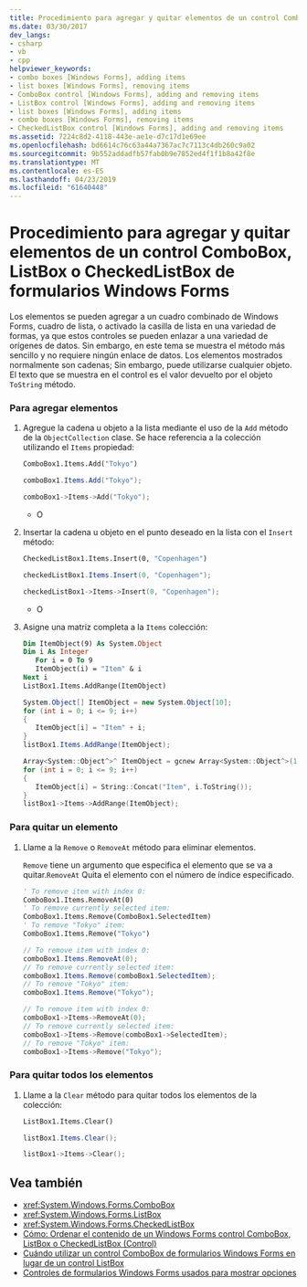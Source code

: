 ```yaml
---
title: Procedimiento para agregar y quitar elementos de un control ComboBox, ListBox o CheckedListBox de formularios Windows Forms
ms.date: 03/30/2017
dev_langs:
- csharp
- vb
- cpp
helpviewer_keywords:
- combo boxes [Windows Forms], adding items
- list boxes [Windows Forms], removing items
- ComboBox control [Windows Forms], adding and removing items
- ListBox control [Windows Forms], adding and removing items
- list boxes [Windows Forms], adding items
- combo boxes [Windows Forms], removing items
- CheckedListBox control [Windows Forms], adding and removing items
ms.assetid: 7224c8d2-4118-443e-ae1e-d7c17d1e69ee
ms.openlocfilehash: bd6614c76c63a44a7367ac7c7113c4db260c9a02
ms.sourcegitcommit: 9b552addadfb57fab0b9e7852ed4f1f1b8a42f8e
ms.translationtype: MT
ms.contentlocale: es-ES
ms.lasthandoff: 04/23/2019
ms.locfileid: "61640448"
---
```

# <a name="how-to-add-and-remove-items-from-a-windows-forms-combobox-listbox-or-checkedlistbox-control"></a>Procedimiento para agregar y quitar elementos de un control ComboBox, ListBox o CheckedListBox de formularios Windows Forms
Los elementos se pueden agregar a un cuadro combinado de Windows Forms, cuadro de lista, o activado la casilla de lista en una variedad de formas, ya que estos controles se pueden enlazar a una variedad de orígenes de datos. Sin embargo, en este tema se muestra el método más sencillo y no requiere ningún enlace de datos. Los elementos mostrados normalmente son cadenas; Sin embargo, puede utilizarse cualquier objeto. El texto que se muestra en el control es el valor devuelto por el objeto `ToString` método.  
  
### <a name="to-add-items"></a>Para agregar elementos  
  
1. Agregue la cadena u objeto a la lista mediante el uso de la `Add` método de la `ObjectCollection` clase. Se hace referencia a la colección utilizando el `Items` propiedad:  
  
    ```vb  
    ComboBox1.Items.Add("Tokyo")  
    ```  
  
    ```csharp  
    comboBox1.Items.Add("Tokyo");  
    ```  
  
    ```cpp  
    comboBox1->Items->Add("Tokyo");  
    ```  
  
     - O  
  
2. Insertar la cadena u objeto en el punto deseado en la lista con el `Insert` método:  
  
    ```vb  
    CheckedListBox1.Items.Insert(0, "Copenhagen")  
    ```  
  
    ```csharp  
    checkedListBox1.Items.Insert(0, "Copenhagen");  
    ```  
  
    ```cpp  
    checkedListBox1->Items->Insert(0, "Copenhagen");  
    ```  
  
     - O  
  
3. Asigne una matriz completa a la `Items` colección:  
  
    ```vb  
    Dim ItemObject(9) As System.Object  
    Dim i As Integer  
       For i = 0 To 9  
       ItemObject(i) = "Item" & i  
    Next i  
    ListBox1.Items.AddRange(ItemObject)  
    ```  
  
    ```csharp  
    System.Object[] ItemObject = new System.Object[10];  
    for (int i = 0; i <= 9; i++)  
    {  
       ItemObject[i] = "Item" + i;  
    }  
    listBox1.Items.AddRange(ItemObject);  
    ```  
  
    ```cpp  
    Array<System::Object^>^ ItemObject = gcnew Array<System::Object^>(10);  
    for (int i = 0; i <= 9; i++)  
    {  
       ItemObject[i] = String::Concat("Item", i.ToString());  
    }  
    listBox1->Items->AddRange(ItemObject);  
    ```  
  
### <a name="to-remove-an-item"></a>Para quitar un elemento  
  
1. Llame a la `Remove` o `RemoveAt` método para eliminar elementos.  
  
     `Remove` tiene un argumento que especifica el elemento que se va a quitar.`RemoveAt` Quita el elemento con el número de índice especificado.  
  
    ```vb  
    ' To remove item with index 0:  
    ComboBox1.Items.RemoveAt(0)  
    ' To remove currently selected item:  
    ComboBox1.Items.Remove(ComboBox1.SelectedItem)  
    ' To remove "Tokyo" item:  
    ComboBox1.Items.Remove("Tokyo")  
    ```  
  
    ```csharp  
    // To remove item with index 0:  
    comboBox1.Items.RemoveAt(0);  
    // To remove currently selected item:  
    comboBox1.Items.Remove(comboBox1.SelectedItem);  
    // To remove "Tokyo" item:  
    comboBox1.Items.Remove("Tokyo");  
    ```  
  
    ```cpp  
    // To remove item with index 0:  
    comboBox1->Items->RemoveAt(0);  
    // To remove currently selected item:  
    comboBox1->Items->Remove(comboBox1->SelectedItem);  
    // To remove "Tokyo" item:  
    comboBox1->Items->Remove("Tokyo");  
    ```  
  
### <a name="to-remove-all-items"></a>Para quitar todos los elementos  
  
1. Llame a la `Clear` método para quitar todos los elementos de la colección:  
  
    ```vb  
    ListBox1.Items.Clear()  
    ```  
  
    ```csharp  
    listBox1.Items.Clear();  
    ```  
  
    ```cpp  
    listBox1->Items->Clear();  
    ```  
  
## <a name="see-also"></a>Vea también

- <xref:System.Windows.Forms.ComboBox>
- <xref:System.Windows.Forms.ListBox>
- <xref:System.Windows.Forms.CheckedListBox>
- [Cómo: Ordenar el contenido de un Windows Forms control ComboBox, ListBox o CheckedListBox (Control)](sort-the-contents-of-a-wf-combobox-listbox-or-checkedlistbox-control.md)
- [Cuándo utilizar un control ComboBox de formularios Windows Forms en lugar de un control ListBox](when-to-use-a-windows-forms-combobox-instead-of-a-listbox.md)
- [Controles de formularios Windows Forms usados para mostrar opciones](windows-forms-controls-used-to-list-options.md)
